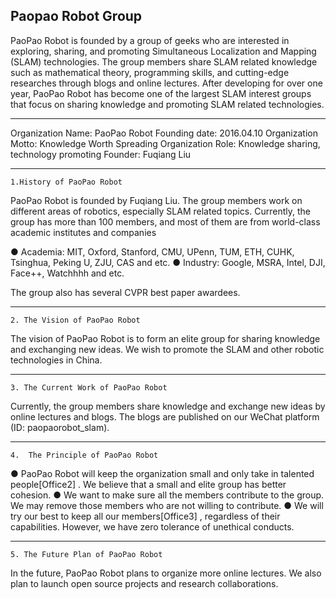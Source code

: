 Paopao Robot Group
--------------------------------------------------------------------------------
PaoPao Robot is founded by a group of geeks who are interested in exploring, sharing, and promoting Simultaneous Localization and Mapping (SLAM) technologies. The group members share SLAM related knowledge such as mathematical theory, programming skills, and cutting-edge researches through blogs and online lectures. After developing for over one year, PaoPao Robot has become one of the largest SLAM interest groups that focus on sharing knowledge and promoting SLAM related technologies.

--------------------------------------------------------------------------------
Organization Name: PaoPao Robot
Founding date: 2016.04.10
Organization Motto: Knowledge Worth Spreading
Organization Role: Knowledge sharing, technology promoting
Founder: Fuqiang Liu

--------------------------------------------------------------------------------
    1.History of PaoPao Robot
 
PaoPao Robot is founded by Fuqiang Liu. The group members work on different areas of robotics, especially SLAM related topics. Currently, the group has more than 100 members, and most of them are from world-class academic institutes and companies
 
●     Academia: MIT, Oxford, Stanford, CMU, UPenn, TUM, ETH, CUHK, Tsinghua, Peking U, ZJU, CAS and etc.
●     Industry: Google, MSRA, Intel, DJI, Face++, Watchhhh and etc.
 
The group also has several CVPR best paper awardees.

--------------------------------------------------------------------------------
    2. The Vision of PaoPao Robot

The vision of PaoPao Robot is to form an elite group for sharing knowledge and exchanging new ideas. We wish to promote the SLAM and other robotic technologies in China.
 
--------------------------------------------------------------------------------
    3. The Current Work of PaoPao Robot
 
Currently, the group members share knowledge and exchange new ideas by online lectures and blogs. The blogs are published on our WeChat platform (ID: paopaorobot_slam).
 
--------------------------------------------------------------------------------
    4.  The Principle of PaoPao Robot
 
●     PaoPao Robot will keep the organization small and only take in talented people[Office2] . We believe that a small and elite group has better cohesion.
●     We want to make sure all the members contribute to the group. We may remove those members who are not willing to contribute.
●     We will try our best to keep all our members[Office3] , regardless of their capabilities. However, we have zero tolerance of unethical conducts.

--------------------------------------------------------------------------------
    5. The Future Plan of PaoPao Robot
 
In the future, PaoPao Robot plans to organize more online lectures. We also plan to launch open source projects and research collaborations.